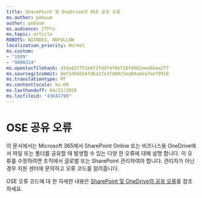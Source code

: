```yaml
---
title: SharePoint 및 OneDrive의 OSE 공유 오류
ms.author: pebaum
author: pebaum
ms.audience: ITPro
ms.topic: article
ROBOTS: NOINDEX, NOFOLLOW
localization_priority: Normal
ms.custom:
- "1939"
- "9000314"
ms.openlocfilehash: d3da42ff51b6f2fdd7df66f18fd902eee68aa2f7
ms.sourcegitcommit: 6bf1d945b4fd6a1fe37d00c5ea99adea7eef9910
ms.translationtype: MT
ms.contentlocale: ko-KR
ms.lasthandoff: 04/21/2020
ms.locfileid: "43641790"
---
```

# <a name="ose-sharing-errors"></a>OSE 공유 오류

이 문서에서는 Microsoft 365에서 SharePoint Online 또는 비즈니스용 OneDrive에서 파일 또는 폴더를 공유할 때 발생할 수 있는 다양 한 오류에 대해 설명 합니다. 이 오류를 수정하려면 조직에서 글로벌 또는 SharePoint 관리자여야 합니다. 관리자가 아닌 경우 지원 센터에 문의하고 오류 코드를 알려줍니다.

OSE 오류 코드에 대 한 자세한 내용은 [SharePoint 및 OneDrive의 공유 오류](https://docs.microsoft.com/sharepoint/sharepoint-onedrive-error-message)를 참조 하세요.
